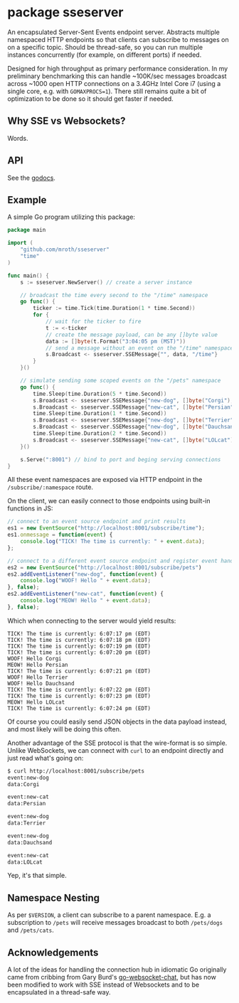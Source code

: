 package sseserver
=================

An encapsulated Server-Sent Events endpoint server.  Abstracts multiple
namespaced HTTP endpoints so that clients can subscribe to messages on on a
specific topic.  Should be thread-safe, so you can run multiple instances
concurrently (for example, on different ports) if needed.

Designed for high throughput as primary performance consideration. In my
preliminary benchmarking this can handle ~100K/sec messages broadcast across
~1000 open HTTP connections on a 3.4GHz Intel Core i7 (using a single  core,
e.g. with `GOMAXPROCS=1`).  There still remains quite a bit of optimization to
be done so it should get faster if needed.

Why SSE vs Websockets?
----------------------

Words.


API
---
See the [godocs](https://godoc.org/github.com/mroth/sseserver).


Example
-------
A simple Go program utilizing this package:

```go
package main

import (
    "github.com/mroth/sseserver"
    "time"
)

func main() {
    s := sseserver.NewServer() // create a server instance

    // broadcast the time every second to the "/time" namespace
    go func() {
        ticker := time.Tick(time.Duration(1 * time.Second))
        for {
            // wait for the ticker to fire
            t := <-ticker
            // create the message payload, can be any []byte value
            data := []byte(t.Format("3:04:05 pm (MST)"))
            // send a message without an event on the "/time" namespace
            s.Broadcast <- sseserver.SSEMessage{"", data, "/time"}
        }
    }()

    // simulate sending some scoped events on the "/pets" namespace
    go func() {
        time.Sleep(time.Duration(5 * time.Second))
        s.Broadcast <- sseserver.SSEMessage{"new-dog", []byte("Corgi"), "/pets"}
        s.Broadcast <- sseserver.SSEMessage{"new-cat", []byte("Persian"), "/pets"}
        time.Sleep(time.Duration(1 * time.Second))
        s.Broadcast <- sseserver.SSEMessage{"new-dog", []byte("Terrier"), "/pets"}
        s.Broadcast <- sseserver.SSEMessage{"new-dog", []byte("Dauchsand"), "/pets"}
        time.Sleep(time.Duration(2 * time.Second))
        s.Broadcast <- sseserver.SSEMessage{"new-cat", []byte("LOLcat"), "/pets"}
    }()

    s.Serve(":8001") // bind to port and beging serving connections
}

```

All these event namespaces are exposed via HTTP endpoint in the
`/subscribe/:namespace` route.

On the client, we can easily connect to those endpoints using built-in functions in JS:
```js
// connect to an event source endpoint and print results
es1 = new EventSource("http://localhost:8001/subscribe/time");
es1.onmessage = function(event) {
    console.log("TICK! The time is currently: " + event.data);
};

// connect to a different event source endpoint and register event handlers
es2 = new EventSource("http://localhost:8001/subscribe/pets")
es2.addEventListener("new-dog", function(event) {
    console.log("WOOF! Hello " + event.data);
}, false);
es2.addEventListener("new-cat", function(event) {
    console.log("MEOW! Hello " + event.data);
}, false);
```

Which when connecting to the server would yield results:

    TICK! The time is currently: 6:07:17 pm (EDT)
    TICK! The time is currently: 6:07:18 pm (EDT)
    TICK! The time is currently: 6:07:19 pm (EDT)
    TICK! The time is currently: 6:07:20 pm (EDT)
    WOOF! Hello Corgi
    MEOW! Hello Persian
    TICK! The time is currently: 6:07:21 pm (EDT)
    WOOF! Hello Terrier
    WOOF! Hello Dauchsand
    TICK! The time is currently: 6:07:22 pm (EDT)
    TICK! The time is currently: 6:07:23 pm (EDT)
    MEOW! Hello LOLcat
    TICK! The time is currently: 6:07:24 pm (EDT)  


Of course you could easily send JSON objects in the data payload instead, and
most likely will be doing this often.

Another advantage of the SSE protocol is that the wire-format is so simple.
Unlike WebSockets, we can connect with `curl` to an endpoint directly and just
read what's going on:

```bash
$ curl http://localhost:8001/subscribe/pets
event:new-dog
data:Corgi

event:new-cat
data:Persian

event:new-dog
data:Terrier

event:new-dog
data:Dauchsand

event:new-cat
data:LOLcat
```

Yep, it's that simple.

Namespace Nesting
-----------------
As per `$VERSION`, a client can subscribe to a parent namespace. E.g. a subscription
to `/pets` will receive messages broadcast to both `/pets/dogs` and
`/pets/cats`.

Acknowledgements
----------------
A lot of the ideas for handling the connection hub in idiomatic Go originally
came from cribbing from Gary Burd's [go-websocket-chat][1], but has now been
modified to work with SSE instead of Websockets and to be encapsulated in a
thread-safe way.

[1]: http://gary.burd.info/go-websocket-chat
